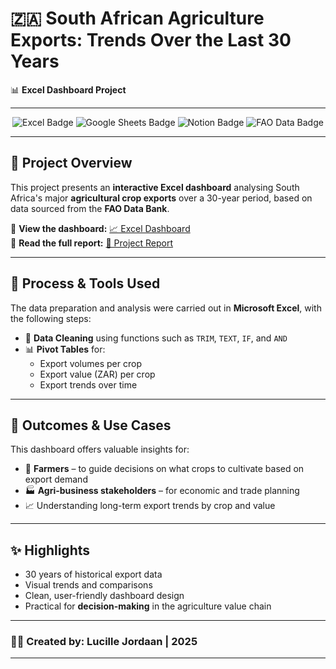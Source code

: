 # 🇿🇦 **South African Agriculture Exports: Trends Over the Last 30 Years**  
📊 **Excel Dashboard Project**

---

<p align="center">
  <img src="https://img.shields.io/badge/Microsoft%20Excel-217346?style=for-the-badge&logo=microsoft-excel&logoColor=white" alt="Excel Badge"/>
  <img src="https://img.shields.io/badge/Google%20Sheets-34A853?style=for-the-badge&logo=google-sheets&logoColor=white" alt="Google Sheets Badge"/>
  <img src="https://img.shields.io/badge/Notion-000000?style=for-the-badge&logo=notion&logoColor=white" alt="Notion Badge"/>
  <img src="https://img.shields.io/badge/FAO%20Data-0099CC?style=for-the-badge&logo=data&logoColor=white" alt="FAO Data Badge"/>
</p>

---

## 📁 Project Overview  
This project presents an **interactive Excel dashboard** analysing South Africa's major **agricultural crop exports** over a 30-year period, based on data sourced from the **FAO Data Bank**.

🔗 **View the dashboard:** [📈 Excel Dashboard](https://docs.google.com/spreadsheets/d/1FV1zHqxTlm3BnQUNQkyAX_aRERsYlsC8k0fHtZdrfH0/edit?gid=1642849436#gid=1642849436)  
📝 **Read the full report:** [📄 Project Report](https://www.notion.so/Excel-Dashboard-19d56e4be2ae80f18498efa0d42e57b4?pvs=4)

---

## 🔧 Process & Tools Used  
The data preparation and analysis were carried out in **Microsoft Excel**, with the following steps:

- 🧹 **Data Cleaning** using functions such as `TRIM`, `TEXT`, `IF`, and `AND`
- 📊 **Pivot Tables** for:
  - Export volumes per crop  
  - Export value (ZAR) per crop  
  - Export trends over time  

---

## 🎯 Outcomes & Use Cases  
This dashboard offers valuable insights for:

- 🌱 **Farmers** – to guide decisions on what crops to cultivate based on export demand  
- 🏭 **Agri-business stakeholders** – for economic and trade planning  
- 📈 Understanding long-term export trends by crop and value  

---

## ✨ Highlights  
- 30 years of historical export data  
- Visual trends and comparisons  
- Clean, user-friendly dashboard design  
- Practical for **decision-making** in the agriculture value chain  

---

### 👩‍💻 Created by: **Lucille Jordaan** | 2025

---

